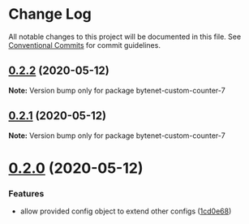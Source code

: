 # Change Log

All notable changes to this project will be documented in this file.
See [Conventional Commits](https://conventionalcommits.org) for commit guidelines.

## [0.2.2](https://github.com/zeravcic/custom-counter/tree/master/packages/custom-counter/compare/v0.2.1...v0.2.2) (2020-05-12)

**Note:** Version bump only for package bytenet-custom-counter-7





## [0.2.1](https://github.com/zeravcic/custom-counter/tree/master/packages/custom-counter/compare/v0.2.0...v0.2.1) (2020-05-12)

**Note:** Version bump only for package bytenet-custom-counter-7





# [0.2.0](https://github.com/zeravcic/custom-counter/tree/master/packages/custom-counter/compare/v0.0.1...v0.2.0) (2020-05-12)


### Features

* allow provided config object to extend other configs ([1cd0e68](https://github.com/zeravcic/custom-counter/tree/master/packages/custom-counter/commit/1cd0e688fcbbb19283ca0284ad240210c7c96dd0))
